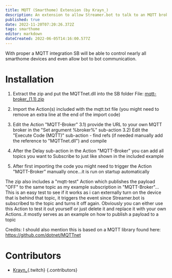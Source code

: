 ```yaml
---
title: MQTT (Smarthome) Extension (by Krayn_)
description: An extension to allow Streamer.bot to talk to an MQTT broker used in most smart home software like Home Assistant, OpenHAB, HomeSeer, etc
published: true
date: 2022-11-20T07:20:26.372Z
tags: smarthome
editor: markdown
dateCreated: 2022-06-05T14:16:00.577Z
---
```


With proper a MQTT integration SB will be able to control nearly all smarthome devices and even allow bot to bot communication.

# Installation
1) Extract the zip and put the MQTTnet.dll into the SB folder
File: [mqtt-broker_(1.1).zip](/assets/mqtt/files/mqtt-broker_(1.1).zip)

2) Import the Action(s) included with the mqtt.txt file (you might need to remove an extra line at the end of the import code)
3) Edit the Action "MQTT-Broker"
    3.1) provide the URL to your own MQTT broker in the "Set argument %broker%" sub-action
    3.2) Edit the "Execute Code (MQTT)" sub-action - find refs (if needed manually add the reference to "MQTTnet.dll") and compile
4) After the Delay sub-action in the Action "MQTT-Broker" you can add all topics you want to Subscribe to just like shown in the included example
5) After first importing the code you might need to trigger the Action "MQTT-Broker" manually once...it is run on startup automatically

The zip also includes a "mqtt-test" Action which publishes the payload "OFF" to the same topic as my example subscription in "MQTT-Broker"...
This is an easy test to see if it works as i can externally turn on the device that is behind that topic, it triggers the event since Streamer.bot is subscribed to the topic and turns it off again. Obviously you can either use this Action to test it out yourself or just delete it and replace it with your own Actions..it mostly serves as an example on how to publish a payload to a topic

Credits:
I should also mention this is based on a MQTT library found here: https://github.com/dotnet/MQTTnet

# Contributors

- [Krayn_](https://www.twitch.tv/Krayn_){.twitch}
{.contributors}
